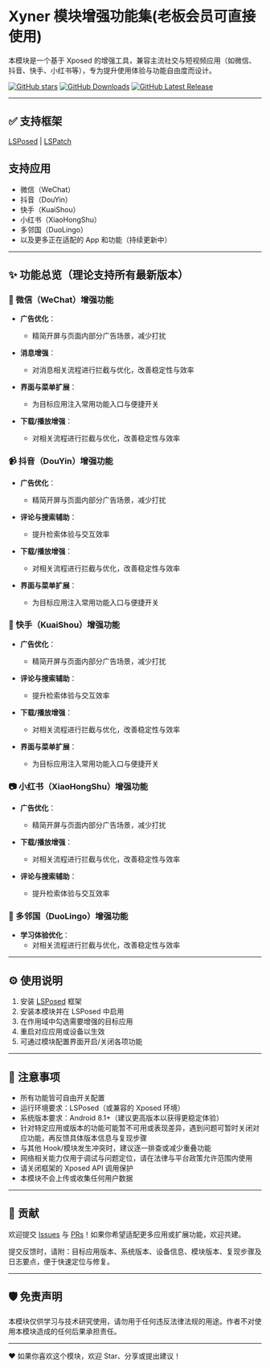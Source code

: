 # Xyner 模块增强功能集(老板会员可直接使用)

本模块是一个基于 Xposed 的增强工具，兼容主流社交与短视频应用（如微信、抖音、快手、小红书等），专为提升使用体验与功能自由度而设计。


[![GitHub stars](https://img.shields.io/github/stars/Xposed-Modules-Repo/cn.xyner.tools?label=stars)](https://github.com/Xposed-Modules-Repo/cn.xyner.tools/stargazers)
[![GitHub Downloads](https://img.shields.io/github/downloads/Xposed-Modules-Repo/cn.xyner.tools/total?label=Downloads)](https://github.com/Xposed-Modules-Repo/cn.xyner.tools/releases)
[![GitHub Latest Release](https://img.shields.io/github/v/release/Xposed-Modules-Repo/cn.xyner.tools)](https://github.com/Xposed-Modules-Repo/cn.xyner.tools/releases/latest)



---

## ✅ 支持框架

[LSPosed](https://github.com/LSPosed/LSPosed) | [LSPatch](https://github.com/LSPosed/LSPatch)

## 支持应用

* 微信（WeChat）
* 抖音（DouYin）
* 快手（KuaiShou）
* 小红书（XiaoHongShu）
* 多邻国（DuoLingo）
* 以及更多正在适配的 App 和功能（持续更新中）

---

## ✨ 功能总览（理论支持所有最新版本）

### 📱 微信（WeChat）增强功能

* **广告优化**：
  * 精简开屏与页面内部分广告场景，减少打扰

* **消息增强**：
  * 对消息相关流程进行拦截与优化，改善稳定性与效率

* **界面与菜单扩展**：
  * 为目标应用注入常用功能入口与便捷开关

* **下载/播放增强**：
  * 对相关流程进行拦截与优化，改善稳定性与效率

### 📹 抖音（DouYin）增强功能

* **广告优化**：
  * 精简开屏与页面内部分广告场景，减少打扰

* **评论与搜索辅助**：
  * 提升检索体验与交互效率

* **下载/播放增强**：
  * 对相关流程进行拦截与优化，改善稳定性与效率

* **界面与菜单扩展**：
  * 为目标应用注入常用功能入口与便捷开关

### 🎥 快手（KuaiShou）增强功能

* **广告优化**：
  * 精简开屏与页面内部分广告场景，减少打扰

* **评论与搜索辅助**：
  * 提升检索体验与交互效率

* **下载/播放增强**：
  * 对相关流程进行拦截与优化，改善稳定性与效率

* **界面与菜单扩展**：
  * 为目标应用注入常用功能入口与便捷开关

### 📷 小红书（XiaoHongShu）增强功能

* **广告优化**：
  * 精简开屏与页面内部分广告场景，减少打扰

* **下载/播放增强**：
  * 对相关流程进行拦截与优化，改善稳定性与效率

* **评论与搜索辅助**：
  * 提升检索体验与交互效率

### 🦉 多邻国（DuoLingo）增强功能

* **学习体验优化**：
  * 对相关流程进行拦截与优化，改善稳定性与效率


---

## ⚙️ 使用说明

1. 安装 [LSPosed](https://github.com/LSPosed/LSPosed) 框架
2. 安装本模块并在 LSPosed 中启用
3. 在作用域中勾选需要增强的目标应用
4. 重启对应应用或设备以生效
5. 可通过模块配置界面开启/关闭各项功能

---

## 📌 注意事项

* 所有功能皆可自由开关配置
* 运行环境要求：LSPosed（或兼容的 Xposed 环境）
* 系统版本要求：Android 8.1+（建议更高版本以获得更稳定体验）
* 针对特定应用或版本的功能可能暂不可用或表现差异，遇到问题可暂时关闭对应功能，再反馈具体版本信息与复现步骤
* 与其他 Hook/模块发生冲突时，建议逐一排查或减少重叠功能
* 网络相关能力仅用于调试与问题定位，请在法律与平台政策允许范围内使用
* 请关闭框架的 Xposed API 调用保护
* 本模块不会上传或收集任何用户数据

---

## 📄 贡献

欢迎提交 [Issues](https://github.com/Xposed-Modules-Repo/cn.xyner.tools/issues) 与 [PRs](https://github.com/Xposed-Modules-Repo/cn.xyner.tools/pulls)！如果你希望适配更多应用或扩展功能，欢迎共建。

提交反馈时，请附：目标应用版本、系统版本、设备信息、模块版本、复现步骤及日志要点，便于快速定位与修复。

---

## 🛡️ 免责声明

本模块仅供学习与技术研究使用，请勿用于任何违反法律法规的用途。作者不对使用本模块造成的任何后果承担责任。

---

❤️ 如果你喜欢这个模块，欢迎 Star、分享或提出建议！


